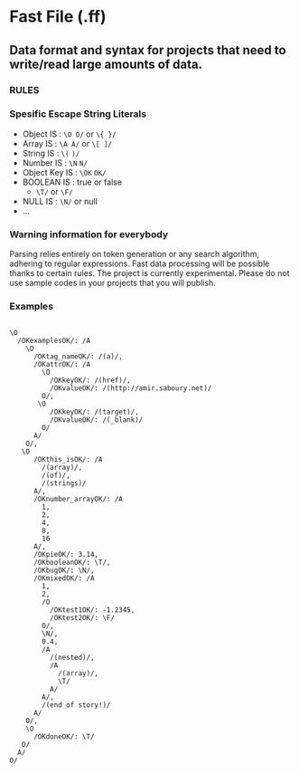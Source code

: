 # Fast File (.ff)

## Data format and syntax for projects that need to write/read large amounts of data.

### RULES

### Spesific Escape String Literals

- Object IS : `\O O/` or `\{ }/`
- Array IS : `\A A/` or `\[ ]/`
- String IS : `\(` `)/`
- Number IS : `\N` `N/`
- Object Key IS : `\OK` `OK/`
- BOOLEAN IS : true or false 
  -  `\T/` or `\F/`
- NULL IS : `\N/` or null
- ...


### Warning information for everybody

Parsing relies entirely on token generation or any search algorithm, adhering to regular expressions. Fast data processing will be possible thanks to certain rules. The project is currently experimental. Please do not use sample codes in your projects that you will publish.


### Examples

```

\O
  /OKexamplesOK/: /A
    \O
      /OKtag_nameOK/: /(a)/,
      /OKattrOK/: /A
        \O
          /OKkeyOK/: /(href)/,
          /OKvalueOK/: /(http://amir.saboury.net)/
        O/,
       \O
          /OKkeyOK/: /(target)/,
          /OKvalueOK/: /(_blank)/
        O/
      A/
    O/,
   \O
      /OKthis_isOK/: /A
        /(array)/,
        /(of)/,
        /(strings)/
      A/,
      /OKnumber_arrayOK/: /A
        1,
        2,
        4,
        8,
        16
      A/,
      /OKpieOK/: 3.14,
      /OKbooleanOK/: \T/,
      /OKbugOK/: \N/,
      /OKmixedOK/: /A
        1,
        2,
        /O
          /OKtest1OK/: -1.2345,
          /OKtest2OK/: \F/
        O/,
        \N/,
        0.4,
        /A
          /(nested)/,
          /A
            /(array)/,
            \T/
          A/
        A/,
        /(end of story!)/
      A/
    O/,
    \O
      /OKdoneOK/: \T/
   O/
  A/
O/

```
